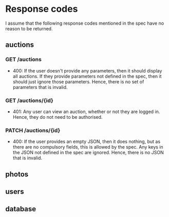 # Response codes

I assume that the following response codes mentioned in the spec have no reason to be returned.

## auctions

### GET /auctions
* 400: If the user doesn't provide any parameters, then it should display all auctions.
If they provide parameters not defined in the spec, then it should just ignore those parameters.
Hence, there is no set of parameters that is invalid.

### GET /auctions/{id}
* 401: Any user can view an auction, whether or not they are logged in.
Hence, they do not need to be authorised.

### PATCH /auctions/{id}
* 400: If the user provides an empty JSON, then it does nothing, but as there are no compulsory fields, this is allowed by the spec.
Any keys in the JSON not defined in the spec are ignored.
Hence, there is no JSON that is invalid.

## photos

## users

## database